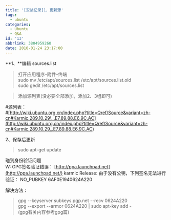 ```yaml
---
title: '[安装记录]1、更新源'
tags:
  - ubuntu
categories:
  - Ubuntu
  - Q&A
id: '13'
abbrlink: 3804959260
date: 2010-01-24 23:17:00
---
```


**1、**编辑 sources.list  

> 打开应用程序-附件-终端  
> sudo mv /etc/apt/sources.list /etc/apt/sources.list.old  
> sudo gedit /etc/apt/sources.list  

> 添加源列表(没必要全部添加，添加2、3组即可)  

#源列表：  
#[http://wiki.ubuntu.org.cn/index.php?title=Qref/Source&variant=zh-cn#Karmic.289.10.29\_.E7.89.88.E6.9C.AC](http://wiki.ubuntu.org.cn/index.php?title=Qref/Source&variant=zh-cn#Karmic.289.10.29_.E7.89.88.E6.9C.AC)  
  
2、保存后更新  

> sudo apt-get update  

  
碰到身份验证问题  
W: GPG签名验证错误： [http://ppa.launchpad.net](http://ppa.launchpad.net/) karmic Release: 由于没有公钥，下列签名无法进行验证： NO\_PUBKEY 6AF0E1940624A220  
  
解决方法：  

> gpg --keyserver subkeys.pgp.net --recv 0624A220   
> gpg --export --armor 0624A220 | sudo apt-key add -  
> (gpg有关内容参考gpg篇)